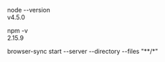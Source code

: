 node --version  
v4.5.0

npm -v  
2.15.9

browser-sync start --server --directory --files "\*\*/\*"
